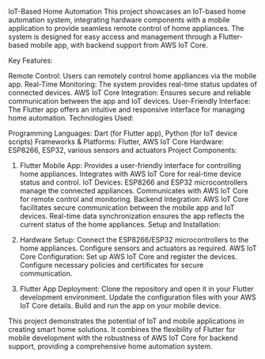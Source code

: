 IoT-Based Home Automation
This project showcases an IoT-based home automation system, integrating hardware components with a mobile application to provide seamless remote control of home appliances. The system is designed for easy access and management through a Flutter-based mobile app, with backend support from AWS IoT Core.

Key Features:

Remote Control: Users can remotely control home appliances via the mobile app.
Real-Time Monitoring: The system provides real-time status updates of connected devices.
AWS IoT Core Integration: Ensures secure and reliable communication between the app and IoT devices.
User-Friendly Interface: The Flutter app offers an intuitive and responsive interface for managing home automation.
Technologies Used:

Programming Languages: Dart (for Flutter app), Python (for IoT device scripts)
Frameworks & Platforms: Flutter, AWS IoT Core
Hardware: ESP8266, ESP32, various sensors and actuators
Project Components:

1) Flutter Mobile App:
Provides a user-friendly interface for controlling home appliances.
Integrates with AWS IoT Core for real-time device status and control.
IoT Devices:
ESP8266 and ESP32 microcontrollers manage the connected appliances.
Communicates with AWS IoT Core for remote control and monitoring.
Backend Integration:
AWS IoT Core facilitates secure communication between the mobile app and IoT devices.
Real-time data synchronization ensures the app reflects the current status of the home appliances.
Setup and Installation:

2) Hardware Setup:
Connect the ESP8266/ESP32 microcontrollers to the home appliances.
Configure sensors and actuators as required.
AWS IoT Core Configuration:
Set up AWS IoT Core and register the devices.
Configure necessary policies and certificates for secure communication.

4) Flutter App Deployment:
Clone the repository and open it in your Flutter development environment.
Update the configuration files with your AWS IoT Core details.
Build and run the app on your mobile device.

This project demonstrates the potential of IoT and mobile applications in creating smart home solutions. It combines the flexibility of Flutter for mobile development with the robustness of AWS IoT Core for backend support, providing a comprehensive home automation system.
